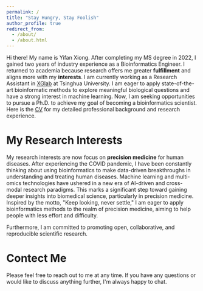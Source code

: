 ```yaml
---
permalink: /
title: "Stay Hungry, Stay Foolish"
author_profile: true
redirect_from: 
  - /about/
  - /about.html
---
```


Hi there! My name is Yifan Xiong. After completing my MS degree in 2022, I gained two years of industry experience as a Bioinformatics Engineer. I returned to academia because research offers me greater **fulfillment** and aligns more with my **interests**. I am currently working as a Research Assistant in [XGlab](http://eca.xglab.tech/member/index.html) at Tsinghua University. I am eager to apply state-of-the-art bioinformatic methods to explore meaningful biological questions and have a strong interest in machine learning. Now, I am seeking opportunities to pursue a Ph.D. to achieve my goal of becoming a bioinformatics scientist. Here is the [CV](https://ewanxiong.github.io/files/YifanXiong_CV.pdf) for my detailed professional background and research experience.



My Research Interests
======
My research interests are now focus on **precision medicine** for human diseases. After experiencing the COVID pandemic, I have been constantly thinking about using bioinformatics to make data-driven breakthroughs in understanding and treating human diseases. Machine learning and multi-omics technologies have ushered in a new era of AI-driven and cross-modal research paradigms. This marks a significant step toward gaining deeper insights into biomedical science, particularly in precision medicine. Inspired by the motto, "Keep looking, never settle," I am eager to apply bioinformatics methods to the realm of precision medicine, aiming to help people with less effort and difficulty.

Furthermore, I am committed to promoting open, collaborative, and reproducible scientific research.

Contect Me
======
Please feel free to reach out to me at any time. If you have any questions or would like to discuss anything further, I'm always happy to chat.


